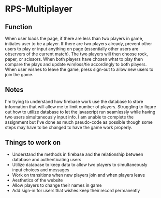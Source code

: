 # RPS-Multiplayer

## Function

When user loads the page, if there are less than two players in game, initiates user to be a player. If there are two players already, prevent other users to play or input anything on page (essentially other users are observers of the current match). The two players will then choose rock, paper, or scissors. When both players have chosen what to play then compare the plays and update win/loss/tie accordingly to both players. When user wishes to leave the game, press sign-out to allow new users to join the game.

## Notes

I'm trying to understand how firebase work use the database to store information that will allow me to limit number of players. Struggling to figure out how to utilize database to let the javascript run seamlessly while having two users simultaneously input info. I am unable to complete the assignment but I've done as much pseudo-code as possible though some steps may have to be changed to have the game work properly. 

## Things to work on

* Understand the methods in firebase and the relationship between database and authenticating users
* Utilize database to keep data to allow two players to simultaneously input choices and messages
* Work on transitions when new players join and when players leave
* Aesthetics of the website
* Allow players to change their names in game
* Add sign-in for users that wishes keep their record permanently

